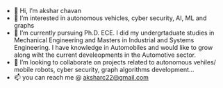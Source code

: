 - 👋 Hi, I’m akshar chavan
- 👀 I’m interested in autonomous vehicles, cyber security, AI, ML and graphs
- 🌱 I’m currently pursuing Ph.D. ECE. I did my undergrtaduate studies in Mechanical Engineering and Masters in Industrial and Systems Engineering. I have knowledge in Automobiles and would like to grow along wiht the current develeopments in the Automotive sector.
- 💞️ I’m looking to collaborate on projects related to autonomous vehiles/ mobile robots, cyber security, graph algorithms development...
- 📫 you can reach me @ aksharc22@gmail.com

<!---
aksharc2/aksharc2 is a ✨ special ✨ repository because its `README.md` (this file) appears on your GitHub profile.
You can click the Preview link to take a look at your changes.
--->
